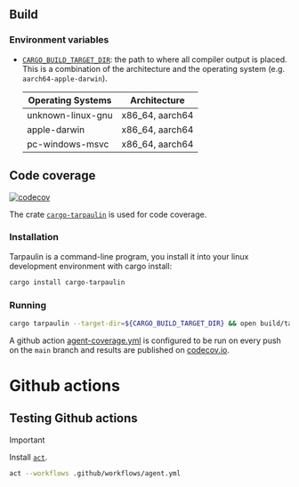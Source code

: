 ## Build

### Environment variables

-   [`CARGO_BUILD_TARGET_DIR`](https://doc.rust-lang.org/cargo/reference/config.html#buildtarget-dir): the path to where all compiler output is placed. This is a combination of the architecture and the operating system (e.g. `aarch64-apple-darwin`).

    | Operating Systems | Architecture    |
    | ----------------- | --------------- |
    | unknown-linux-gnu | x86_64, aarch64 |
    | apple-darwin      | x86_64, aarch64 |
    | pc-windows-msvc   | x86_64, aarch64 |

## Code coverage

[![codecov](https://codecov.io/gh/pshampanier/one-sql/graph/badge.svg?token=DNCTZ1WPTF)](https://codecov.io/gh/pshampanier/one-sql)

The crate [`cargo-tarpaulin`](https://crates.io/crates/cargo-tarpaulin) is used for code coverage.

### Installation

Tarpaulin is a command-line program, you install it into your linux development environment with cargo install:

```bash
cargo install cargo-tarpaulin
```

### Running

```bash
cargo tarpaulin --target-dir=${CARGO_BUILD_TARGET_DIR} && open build/tarpaulin-report.html
```

A github action [agent-coverage.yml](../.github/workflows/agent-coverage.yml) is configured to be run on every push on the `main` branch and results are published on [codecov.io](https://app.codecov.io/gh/pshampanier/one-sql).

# Github actions

## Testing Github actions

> [!IMPORTANT]
> Install [`act`](https://github.com/nektos/act).

```sh
act --workflows .github/workflows/agent.yml
```
